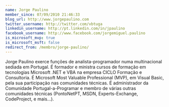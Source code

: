 ```yaml
---
name: Jorge Paulino
member_since: 07/09/2010 21:46:33
blog_url: http://www.jorgepaulino.com
twitter_username: http://twitter.com/vbtuga
linkedin_username: http://pt.linkedin.com/in/jpaulino
facebook_username: http://www.facebook.com/jorgemiguel.paulino
is_microsoft_mvp: true
is_microsoft_msft: false
redirect_from: /membro/jorge-paulino/
---
```

Jorge Paulino exerce funções de analista-programador numa multinacional sediada em Portugal. É formador e ministra cursos de formação em tecnologias Microsoft .NET e VBA na empresa CICLO Formação e Consultoria.
É Microsoft Most Valuable Professional (MVP), em Visual Basic, pela sua participação nas comunidades técnicas.
É administrador da Comunidade Portugal-a-Programar e membro de várias outras comunidades técnicas (PontoNetPT, MSDN, Experts-Exchange, CodeProject, e mais...).